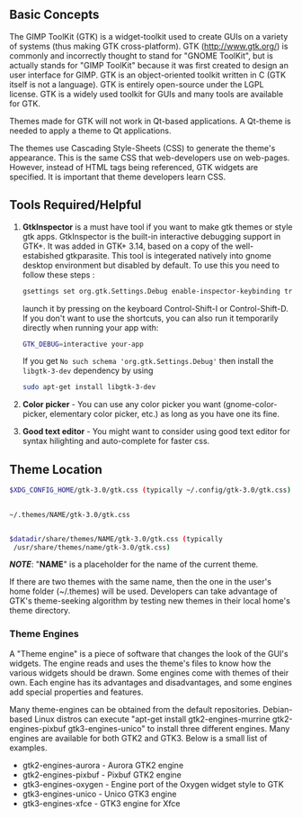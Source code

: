 ## Basic Concepts

The GIMP ToolKit (GTK) is a widget-toolkit used to create GUIs on a variety of systems (thus making GTK cross-platform). GTK (http://www.gtk.org/) is commonly and incorrectly thought to stand for "GNOME ToolKit", but is actually stands for "GIMP ToolKit" because it was first created to design an user interface for GIMP. GTK is an object-oriented toolkit written in C (GTK itself is not a language). GTK is entirely open-source under the LGPL license. GTK is a widely used toolkit for GUIs and many tools are available for GTK.

Themes made for GTK will not work in Qt-based applications. A Qt-theme is needed to apply a theme to Qt applications.

The themes use Cascading Style-Sheets (CSS) to generate the theme's appearance. This is the same CSS that web-developers use on web-pages. However, instead of HTML tags being referenced, GTK widgets are specified. It is important that theme developers learn CSS.

## Tools Required/Helpful

 1. **GtkInspector** is a must have tool if you want to make gtk themes or style gtk apps. GtkInspector is the built-in interactive debugging support in GTK+. It was added in GTK+ 3.14, based on a copy of the well-estabished gtkparasite. This tool is integerated natively into gnome desktop environment but disabled by default. To use this you need to follow these steps :
    ```sh
    gsettings set org.gtk.Settings.Debug enable-inspector-keybinding true
     ```
     launch it by pressing on the keyboard Control-Shift-I or Control-Shift-D.
    If you don't want to use the shortcuts, you can also run it temporarily directly when running your app with:
    
    ```sh
    GTK_DEBUG=interactive your-app
    ```
    If you get `No such schema 'org.gtk.Settings.Debug'` then install the `libgtk-3-dev` dependency by using
    ```sh
    sudo apt-get install libgtk-3-dev
    ```
 2. **Color picker** - You can use any color picker you want (gnome-color-picker, elementary color picker, etc.) as long as you have one its fine.
 3. **Good text editor** - You might want to consider using good text editor for syntax hilighting and auto-complete for faster css.


## Theme Location

```sh
$XDG_CONFIG_HOME/gtk-3.0/gtk.css (typically ~/.config/gtk-3.0/gtk.css)

  
~/.themes/NAME/gtk-3.0/gtk.css 


$datadir/share/themes/NAME/gtk-3.0/gtk.css (typically
 /usr/share/themes/name/gtk-3.0/gtk.css)
```

***NOTE***: "**NAME**" is a placeholder for the name of the current theme.

If there are two themes with the same name, then the one in the user's home folder (~/.themes) will be used. Developers can take advantage of GTK's theme-seeking algorithm by testing new themes in their local home's theme directory.


### Theme Engines

A "Theme engine" is a piece of software that changes the look of the GUI's widgets. The engine reads and uses the theme's files to know how the various widgets should be drawn. Some engines come with themes of their own. Each engine has its advantages and disadvantages, and some engines add special properties and features.

Many theme-engines can be obtained from the default repositories. Debian-based Linux distros can execute "apt-get install gtk2-engines-murrine gtk2-engines-pixbuf gtk3-engines-unico" to install three different engines. Many engines are available for both GTK2 and GTK3. Below is a small list of examples.

- gtk2-engines-aurora - Aurora GTK2 engine
- gtk2-engines-pixbuf - Pixbuf GTK2 engine
- gtk3-engines-oxygen - Engine port of the Oxygen widget style to GTK
- gtk3-engines-unico - Unico GTK3 engine
- gtk3-engines-xfce - GTK3 engine for Xfce
